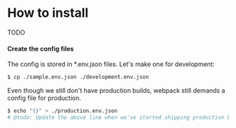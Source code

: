 # How to install

TODO

#### Create the config files

The config is stored in *.env.json files. Let's make one for development:
```bash
$ cp ./sample.env.json ./development.env.json
```


Even though we still don't have production builds, webpack still demands a config file for production.
```bash
$ echo "{}" > ./production.env.json
# @todo: Update the above line when we've started shipping production builds
```
